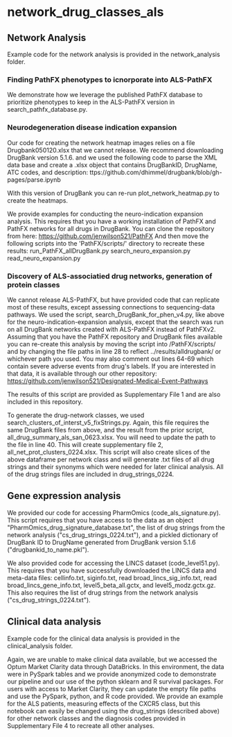 # network_drug_classes_als

## Network Analysis
Example code for the network analysis is provided in the network_analysis folder.

### Finding PathFX phenotypes to icnorporate into ALS-PathFX
We demonstrate how we leverage the published PathFX database to prioritize phenotypes to keep in the ALS-PathFX version in search_pathfx_database.py.

### Neurodegeneration disease indication expansion
Our code for creating the network heatmap images relies on a file Drugbank050120.xlsx that we cannot release. We recommend downloading DrugBank version 5.1.6. and we used the following code to parse the XML data base and create a .xlsx object that contains DrugBankID, DrugName, ATC codes, and description: ttps://github.com/dhimmel/drugbank/blob/gh-pages/parse.ipynb

With this version of DrugBank you can re-run plot_network_heatmap.py to create the heatmaps.

We provide examples for conducting the neuro-indication expansion analysis. This requires that you have a working installation of PathFX and PathFX networks for all drugs in DrugBank. You can clone the repository from here: https://github.com/jenwilson521/PathFX
And then move the following scripts into the 'PathFX/scripts/' directory to recreate these results:
run_PathFX_allDrugBank.py
search_neuro_expansion.py
read_neuro_expansion.py
### Discovery of ALS-associatied drug networks, generation of protein classes
We cannot release ALS-PathFX, but have provided code that can replicate most of these results, except assessing connections to sequencing-data pathways. We used the script, search_DrugBank_for_phen_v4.py, like above for the neuro-indication-expansion analysis, except that the search was run on all DrugBank networks created with ALS-PathFX instead of PathFXv2. Assuming that you have the PathFX repository and DrugBank files available you can re-create this analysis by moving the script into /PathFX/scripts/ and by changing the file paths in line 28 to reflect ../results/alldrugbank/ or whichever path you used. You may also comment out lines 64-69 which contain severe adverse events from drug's labels. If you are interested in that data, it is available through our other repository: https://github.com/jenwilson521/Designated-Medical-Event-Pathways

The results of this script are provided as Supplementary File 1 and are also included in this repository. 

To generate the drug-network classes, we used search_clusters_of_interst_v5_fixStrings.py. Again, this file requires the same DrugBank files from above, and the result from the prior script, all_drug_summary_als_san_0623.xlsx. You will need to update the path to the file in line 40. This will create supplementary file 2, all_net_prot_clusters_0224.xlsx. This script will also create slices of the above dataframe per network class and will generate .txt files of all drug strings and their synonyms which were needed for later clinical analysis. All of the drug strings files are included in drug_strings_0224.

## Gene expression analysis
We provided our code for accessing PharmOmics (code_als_signature.py). This script requires that you have access to the data as an object "PharmOmics_drug_signature_database.txt", the list of drug strings from the network analysis ("cs_drug_strings_0224.txt"), and a pickled dictionary of DrugBank ID to DrugName generated from DrugBank version 5.1.6 ("drugbankid_to_name.pkl").

We also provided code for accessing the LINCS dataset (code_level51.py). This requires that you have successfully downloaded the LINCS data and meta-data files: cellinfo.txt, siginfo.txt, read broad_lincs_sig_info.txt, read broad_lincs_gene_info.txt, level5_beta_all.gctx, and level5_modz.gctx.gz. This also requires the list of drug strings from the network analysis ("cs_drug_strings_0224.txt").

## Clinical data analysis
Example code for the clinical data analysis is provided in the clinical_analysis folder.

Again, we are unable to make clinical data available, but we accessed the Optum Market Clarity data through DataBricks. In this environment, the data were in PySpark tables and we provide anonymized code to demonstrate our pipeline and our use of the python sklearn and R survival packages. For users with access to Market Clarity, they can update the empty file paths and use the PySpark, python, and R code provided. We provide an example for the ALS patients, measuring effects of the CXCR5 class, but this notebook can easily be changed using the drug_strings (described above) for other network classes and the diagnosis codes provided in Supplementary File 4 to recreate all other analyses.
